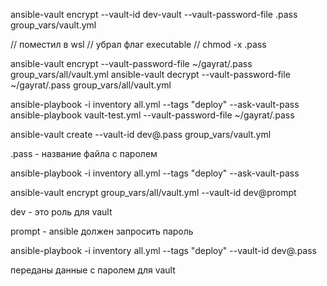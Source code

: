 ansible-vault encrypt --vault-id dev-vault --vault-password-file .pass group_vars/vault.yml

// поместил в wsl
// убрал флаг executable
// chmod -x .pass

ansible-vault encrypt  --vault-password-file ~/gayrat/.pass group_vars/all/vault.yml
ansible-vault decrypt --vault-password-file ~/gayrat/.pass group_vars/all/vault.yml

ansible-playbook -i inventory all.yml --tags "deploy" --ask-vault-pass
ansible-playbook vault-test.yml --vault-password-file ~/gayrat/.pass 

ansible-vault create --vault-id dev@.pass group_vars/vault.yml

.pass - название файла с паролем

ansible-playbook -i inventory all.yml --tags "deploy" --ask-vault-pass

ansible-vault encrypt group_vars/all/vault.yml --vault-id dev@prompt

dev - это роль для vault

prompt - ansible должен запросить пароль






ansible-playbook -i inventory all.yml --tags "deploy" --vault-id dev@.pass

переданы данные с паролем для vault